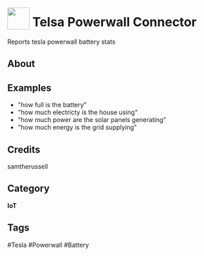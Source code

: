 # <img src="https://raw.githack.com/FortAwesome/Font-Awesome/master/svgs/solid/battery-full.svg" card_color="#90251D" width="50" height="50" style="vertical-align:bottom"/> Telsa Powerwall Connector
Reports tesla powerwall battery stats

## About


## Examples
* "how full is the battery"
* "how much electricty is the house using"
* "how much power are the solar panels generating"
* "how much energy is the grid supplying"

## Credits
samtherussell

## Category
**IoT**

## Tags
#Tesla
#Powerwall
#Battery


